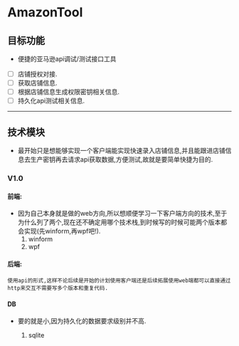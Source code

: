 # AmazonTool

## 目标功能
* 便捷的亚马逊api调试/测试接口工具

- [ ] 店铺授权对接.
- [ ] 获取店铺信息.
- [ ] 根据店铺信息生成权限密钥相关信息.
- [ ] 持久化api测试相关信息.

---


## 技术模块
* 最开始只是想能够实现一个客户端能实现快速录入店铺信息,并且能跟进店铺信息去生产密钥再去请求api获取数据,方便测试,故就是要简单快捷为目的.

### V1.0
#### 前端:
* 因为自己本身就是做的web方向,所以想顺便学习一下客户端方向的技术,至于为什么列了两个,现在还不确定用哪个技术栈,到时候写的时候可能两个版本都会实现(先winform,再wpf吧!).
    1. winform
    2. wpf
#### 后端:
    使用api的形式,这样不论后续是开始的计划使用客户端还是后续拓展使用web端都可以直接通过http来交互不需要写多个版本和重复代码.

#### DB
* 要的就是小,因为持久化的数据要求级别并不高.

    1. sqlite